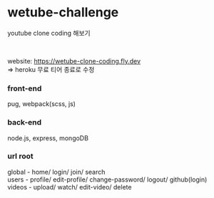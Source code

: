 # wetube-challenge

youtube clone coding 해보기

<br>

website: https://wetube-clone-coding.fly.dev
<br> => heroku 무료 티어 종료로 수정

### front-end

pug, webpack(scss, js)

### back-end

node.js, express, mongoDB

### url root

global - home/ login/ join/ search
<br>
users - profile/ edit-profile/ change-password/ logout/ github(login)
<br>
videos - upload/ watch/ edit-video/ delete
